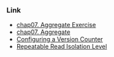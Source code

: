 ### Link
- [chap07. Aggregate Exercise](https://github.com/cosmicpython/code/tree/chapter_07_aggregate_exercise)
- [chap07. Aggregate](https://github.com/cosmicpython/code/tree/chapter_07_aggregate)
- [Configuring a Version Counter](https://docs.sqlalchemy.org/en/14/orm/versioning.html)
- [Repeatable Read Isolation Level](https://www.postgresql.org/docs/9.1/transaction-iso.html#XACT-REPEATABLE-READ)